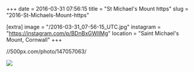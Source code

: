 +++
date = 2016-03-31 07:56:15
title = "St Michael's Mount https"
slug = "2016-St-Michaels-Mount-https"

[extra]
image = "/2016-03-31_07-56-15_UTC.jpg"
instagram = "https://instagram.com/p/BDnBxGWIIMg"
location = "Saint Michael's Mount, Cornwall"
+++

//500px.com/photo/147057063/

<img src="/2016-03-31_07-56-15_UTC.jpg" />
